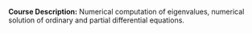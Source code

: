 **Course Description:** Numerical computation of eigenvalues, numerical solution of ordinary and partial differential equations.